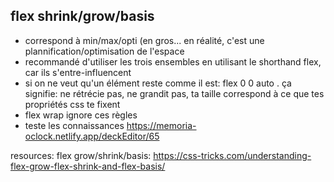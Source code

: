 ## flex shrink/grow/basis

- correspond à min/max/opti (en gros... en réalité, c'est une plannification/optimisation de l'espace
- recommandé d'utiliser les trois ensembles en utilisant le shorthand flex, car ils s'entre-influencent
- si on ne veut qu'un élément reste comme il est: flex 0 0 auto . ça signifie: ne rétrécie pas, ne grandit pas, ta taille correspond à ce que tes propriétés css te fixent
- flex wrap ignore ces règles
- teste les connaissances
  https://memoria-oclock.netlify.app/deckEditor/65

resources:
flex grow/shrink/basis:
https://css-tricks.com/understanding-flex-grow-flex-shrink-and-flex-basis/
